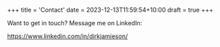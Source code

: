 +++
title = 'Contact'
date = 2023-12-13T11:59:54+10:00
draft = true
+++

Want to get in touch? Message me on LinkedIn:

https://www.linkedin.com/in/dirkjamieson/
